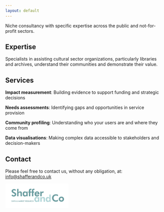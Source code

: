 ```yaml
---
layout: default
---
```

Niche consultancy with specific expertise across the public and not-for-profit sectors.

## Expertise

Specialists in assisting cultural sector organizations, particularly libraries and archives, understand their communities and demonstrate their value.

## Services

**Impact measurement**: Building evidence to support funding and strategic decisions  

**Needs assessments**: Identifying gaps and opportunities in service provision  

**Community profiling**: Understanding who your users are and where they come from  

**Data visualisations**: Making complex data accessible to stakeholders and decision-makers  

## Contact

Please feel free to contact us, without any obligation, at: [info@shafferandco.uk](mailto:info@shafferandco.uk)

<img src="Logo-Shaffer Co.png" alt="Shaffer and Co Logo" width=200>
